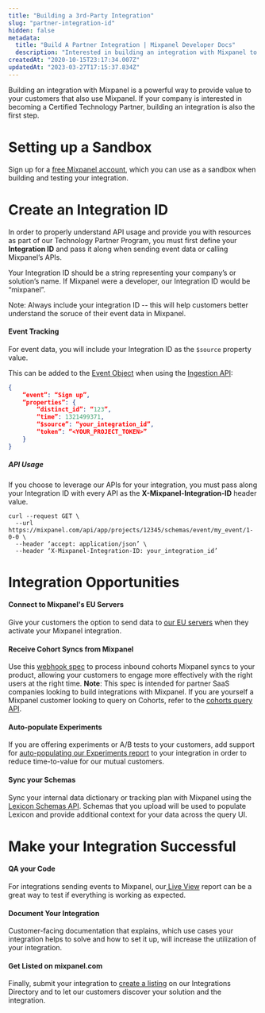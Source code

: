 ```yaml
---
title: "Building a 3rd-Party Integration"
slug: "partner-integration-id"
hidden: false
metadata: 
  title: "Build A Partner Integration | Mixpanel Developer Docs"
  description: "Interested in building an integration with Mixpanel to provide value to your customers that also use Mixpanel? Learn about the process here."
createdAt: "2020-10-15T23:17:34.007Z"
updatedAt: "2023-03-27T17:15:37.834Z"
---
```

Building an integration with Mixpanel is a powerful way to provide value to your customers that also use Mixpanel. If your company is interested in becoming a Certified Technology Partner, building an integration is also the first step. 

# Setting up a Sandbox
Sign up for a [free Mixpanel account](https://mixpanel.com/pricing), which you can use as a sandbox when building and testing your integration.

# Create an Integration ID
In order to properly understand API usage and provide you with resources as part of our Technology Partner Program, you must first define your **Integration ID** and pass it along when sending event data or calling Mixpanel’s APIs. 

Your Integration ID should be a string representing your company’s or solution’s name. If Mixpanel were a developer, our Integration ID would be “mixpanel”. 

Note: Always include your integration ID -- this will help customers better understand the soruce of their event data in Mixpanel.

#### Event Tracking
For event data, you will include your Integration ID as the `$source` property value.

This can be added to the [Event Object](doc:data-model-deep-dive#anatomy-of-an-event)  when using the [Ingestion API](ref:ingestion-api):

```json
{
    “event”: “Sign up”,
    “properties”: {
        “distinct_id”: “123”,
        “time”: 1321499371,
        “$source”: “your_integration_id”,
        “token”: “<YOUR_PROJECT_TOKEN>”
    }
}
```

##### API Usage

If you choose to leverage our APIs for your integration, you must pass along your Integration ID with every API as the **X-Mixpanel-Integration-ID** header value. 

```curl
curl --request GET \
  --url https://mixpanel.com/api/app/projects/12345/schemas/event/my_event/1-0-0 \
  --header ‘accept: application/json’ \
  --header ‘X-Mixpanel-Integration-ID: your_integration_id’
```

# Integration Opportunities

#### Connect to Mixpanel's EU Servers
Give your customers the option to send data to [our EU servers](https://developer.mixpanel.com/reference/overview) when they activate your Mixpanel integration.

####  Receive Cohort Syncs from Mixpanel
Use this [webhook spec](doc:cohort-webhooks) to process inbound cohorts Mixpanel syncs to your product, allowing your customers to engage more effectively with the right users at the right time.
**Note**: This spec is intended for partner SaaS companies looking to build integrations with Mixpanel. If you are yourself a Mixpanel customer looking to query on Cohorts, refer to the [cohorts query API](https://developer.mixpanel.com/reference/cohorts).

#### Auto-populate Experiments
If you are offering experiments or A/B tests to your customers, add support for [auto-populating our Experiments report](https://help.mixpanel.com/hc/en-us/articles/360038439952-Experiments) to your integration in order to reduce time-to-value for our mutual customers.

#### Sync your Schemas
Sync your internal data dictionary or tracking plan with Mixpanel using the [Lexicon Schemas API](ref:lexicon-schemas-api). Schemas that you upload will be used to populate Lexicon and provide additional context for your data across the query UI. 

# Make your Integration Successful
#### QA your Code
For integrations sending events to Mixpanel, our[ Live View](https://help.mixpanel.com/hc/en-us/articles/360000865566#h_be11c3bd-752b-418f-b8fa-3fe911b4f792) report can be a great way to test if everything is working as expected.

#### Document Your Integration
Customer-facing documentation that explains, which use cases your integration helps to solve and how to set it up, will increase the utilization of your integration.

#### Get Listed on mixpanel.com
Finally, submit your integration to [create a listing](https://mixpanel.com/partners/integrations/get-listed/form) on our Integrations Directory and to let our customers discover your solution and the integration.
